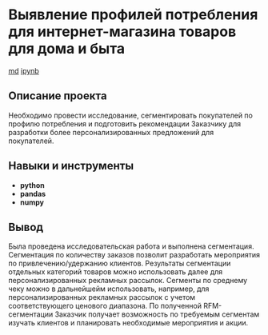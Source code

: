 # Выявление профилей потребления <br/>для интернет-магазина товаров для дома и быта

[md](https://github.com/anpnk/Portfolio/blob/main/Profiles_Identification/prj_final_git.md)    [ipynb](https://github.com/anpnk/Portfolio/blob/main/Profiles_Identification/prj_final_git.ipynb)

## Описание проекта

Необходимо провести исследование, сегментировать покупателей по профилю потребления и подготовить рекомендации Заказчику для разработки более персонализированных предложений для покупателей.



## Навыки и инструменты

- **python**
- **pandas**
- **numpy**

## Вывод

Была проведена исследовательская работа и выполнена сегментация. 
Сегментация по количеству заказов позволит разработать мероприятия по привлечению/удержанию клиентов.
Результаты сегментации отдельных категорий товаров можно использовать далее для персонализированных рекламных рассылок.
Сегменты по среднему чеку можно в дальнейшейм использовать, например, для персонализированных рекламных рассылок с учетом соответствующего ценового диапазона.
По полученной RFM-сегментации Заказчик получает возможность по требуемым сегментам изучать клиентов и планировать необходимые мероприятия и акции.

